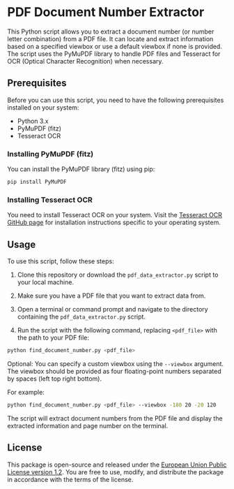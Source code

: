 # PDF Document Number Extractor

This Python script allows you to extract a document number (or number letter combination) from a PDF file. It can locate and extract information based on a specified viewbox or use a default viewbox if none is provided. The script uses the PyMuPDF library to handle PDF files and Tesseract for OCR (Optical Character Recognition) when necessary.

## Prerequisites

Before you can use this script, you need to have the following prerequisites installed on your system:

- Python 3.x
- PyMuPDF (fitz)
- Tesseract OCR

### Installing PyMuPDF (fitz)

You can install the PyMuPDF library (fitz) using pip:

```bash
pip install PyMuPDF
```

### Installing Tesseract OCR

You need to install Tesseract OCR on your system. Visit the [Tesseract OCR GitHub page](https://github.com/tesseract-ocr/tesseract) for installation instructions specific to your operating system.

## Usage

To use this script, follow these steps:

1. Clone this repository or download the `pdf_data_extractor.py` script to your local machine.

2. Make sure you have a PDF file that you want to extract data from.

3. Open a terminal or command prompt and navigate to the directory containing the `pdf_data_extractor.py` script.

4. Run the script with the following command, replacing `<pdf_file>` with the path to your PDF file:

```bash
python find_document_number.py <pdf_file>
```

Optional: You can specify a custom viewbox using the `--viewbox` argument. The viewbox should be provided as four floating-point numbers separated by spaces (left top right bottom).

For example:

```bash
python find_document_number.py <pdf_file> --viewbox -180 20 -20 120
```

The script will extract document numbers from the PDF file and display the extracted information and page number on the terminal.

## License

This package is open-source and released under the [European Union Public License version 1.2](https://joinup.ec.europa.eu/collection/eupl/eupl-text-eupl-12). You are free to use, modify, and distribute the package in accordance with the terms of the license.

